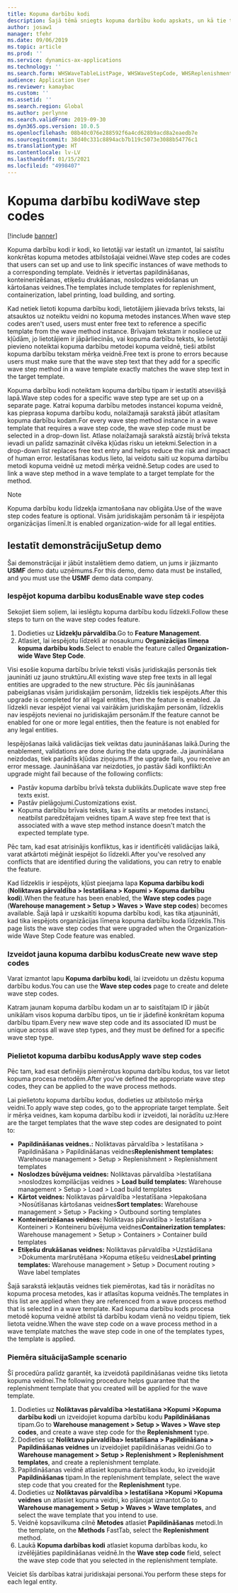 ```yaml
---
title: Kopuma darbību kodi
description: Šajā tēmā sniegts kopuma darbību kodu apskats, un kā tie tiek izmantoti.
author: josaw1
manager: tfehr
ms.date: 09/06/2019
ms.topic: article
ms.prod: ''
ms.service: dynamics-ax-applications
ms.technology: ''
ms.search.form: WHSWaveTableListPage, WHSWaveStepCode, WHSReplenishmentTemplates, WHSWaveTemplateTable
audience: Application User
ms.reviewer: kamaybac
ms.custom: ''
ms.assetid: ''
ms.search.region: Global
ms.author: perlynne
ms.search.validFrom: 2019-09-30
ms.dyn365.ops.version: 10.0.5
ms.openlocfilehash: 08b40c076e288592f6a4cd628b9acd8a2eaedb7e
ms.sourcegitcommit: 38d40c331c8894acb7b119c5073e3088b54776c1
ms.translationtype: HT
ms.contentlocale: lv-LV
ms.lasthandoff: 01/15/2021
ms.locfileid: "4998407"
---
```

# <a name="wave-step-codes"></a><span data-ttu-id="2cf89-103">Kopuma darbību kodi</span><span class="sxs-lookup"><span data-stu-id="2cf89-103">Wave step codes</span></span>

[!include [banner](../includes/banner.md)]

<span data-ttu-id="2cf89-104">Kopuma darbību kodi ir kodi, ko lietotāji var iestatīt un izmantot, lai saistītu konkrētas kopuma metodes atbilstošajai veidnei.</span><span class="sxs-lookup"><span data-stu-id="2cf89-104">Wave step codes are codes that users can set up and use to link specific instances of wave methods to a corresponding template.</span></span> <span data-ttu-id="2cf89-105">Veidnēs ir ietvertas papildināšanas, konteinerizēšanas, etiķešu drukāšanas, noslodzes veidošanas un kārtošanas veidnes.</span><span class="sxs-lookup"><span data-stu-id="2cf89-105">The templates include templates for replenishment, containerization, label printing, load building, and sorting.</span></span>

<span data-ttu-id="2cf89-106">Kad netiek lietoti kopuma darbību kodi, lietotājiem jāievada brīvs teksts, lai atsauktos uz noteiktu veidni no kopuma metodes instances.</span><span class="sxs-lookup"><span data-stu-id="2cf89-106">When wave step codes aren't used, users must enter free text to reference a specific template from the wave method instance.</span></span> <span data-ttu-id="2cf89-107">Brīvajam tekstam ir nosliece uz kļūdām, jo lietotājiem ir jāpārliecinās, vai kopuma darbību teksts, ko lietotāji pievieno noteiktai kopuma darbību metodei kopuma veidnē, tieši atbilst kopuma darbību tekstam mērķa veidnē.</span><span class="sxs-lookup"><span data-stu-id="2cf89-107">Free text is prone to errors because users must make sure that the wave step text that they add for a specific wave step method in a wave template exactly matches the wave step text in the target template.</span></span>

<span data-ttu-id="2cf89-108">Kopuma darbību kodi noteiktam kopuma darbību tipam ir iestatīti atsevišķā lapā.</span><span class="sxs-lookup"><span data-stu-id="2cf89-108">Wave step codes for a specific wave step type are set up on a separate page.</span></span> <span data-ttu-id="2cf89-109">Katrai kopuma darbību metodes instancei kopuma veidnē, kas pieprasa kopuma darbību kodu, nolaižamajā sarakstā jābūt atlasītam kopuma darbību kodam.</span><span class="sxs-lookup"><span data-stu-id="2cf89-109">For every wave step method instance in a wave template that requires a wave step code, the wave step code must be selected in a drop-down list.</span></span> <span data-ttu-id="2cf89-110">Atlase nolaižamajā sarakstā aizstāj brīvā teksta ievadi un palīdz samazināt cilvēka kļūdas risku un ietekmi.</span><span class="sxs-lookup"><span data-stu-id="2cf89-110">Selection in a drop-down list replaces free text entry and helps reduce the risk and impact of human error.</span></span> <span data-ttu-id="2cf89-111">Iestatīšanas kodus lieto, lai veidotu saiti uz kopuma darbību metodi kopuma veidnē uz metodi mērķa veidnē.</span><span class="sxs-lookup"><span data-stu-id="2cf89-111">Setup codes are used to link a wave step method in a wave template to a target template for the method.</span></span>

> [!NOTE]
> <span data-ttu-id="2cf89-112">Kopuma darbību kodu līdzekļa izmantošana nav obligāta.</span><span class="sxs-lookup"><span data-stu-id="2cf89-112">Use of the wave step codes feature is optional.</span></span> <span data-ttu-id="2cf89-113">Visām juridiskajām personām tā ir iespējota organizācijas līmenī.</span><span class="sxs-lookup"><span data-stu-id="2cf89-113">It is enabled organization-wide for all legal entities.</span></span>

## <a name="setup-demo"></a><span data-ttu-id="2cf89-114">Iestatīt demonstrāciju</span><span class="sxs-lookup"><span data-stu-id="2cf89-114">Setup demo</span></span> 

<span data-ttu-id="2cf89-115">Šai demonstrācijai ir jābūt instalētiem demo datiem, un jums ir jāizmanto **USMF** demo datu uzņēmums.</span><span class="sxs-lookup"><span data-stu-id="2cf89-115">For this demo, demo data must be installed, and you must use the **USMF** demo data company.</span></span>

### <a name="enable-wave-step-codes"></a><span data-ttu-id="2cf89-116">Iespējot kopuma darbību kodus</span><span class="sxs-lookup"><span data-stu-id="2cf89-116">Enable wave step codes</span></span>

<span data-ttu-id="2cf89-117">Sekojiet šiem soļiem, lai ieslēgtu kopuma darbību kodu līdzekli.</span><span class="sxs-lookup"><span data-stu-id="2cf89-117">Follow these steps to turn on the wave step codes feature.</span></span>

1. <span data-ttu-id="2cf89-118">Dodieties uz **Līdzekļu pārvaldība**.</span><span class="sxs-lookup"><span data-stu-id="2cf89-118">Go to **Feature Management**.</span></span>
2. <span data-ttu-id="2cf89-119">Atlasiet, lai iespējotu līdzekli ar nosaukumu **Organizācijas līmeņa kopuma darbību kods**.</span><span class="sxs-lookup"><span data-stu-id="2cf89-119">Select to enable the feature called **Organization-wide Wave Step Code**.</span></span>

<span data-ttu-id="2cf89-120">Visi esošie kopuma darbību brīvie teksti visās juridiskajās personās tiek jaunināti uz jauno struktūru.</span><span class="sxs-lookup"><span data-stu-id="2cf89-120">All existing wave step free texts in all legal entities are upgraded to the new structure.</span></span> <span data-ttu-id="2cf89-121">Pēc šīs jaunināšanas pabeigšanas visām juridiskajām personām, līdzeklis tiek iespējots.</span><span class="sxs-lookup"><span data-stu-id="2cf89-121">After this upgrade is completed for all legal entities, then the feature is enabled.</span></span> <span data-ttu-id="2cf89-122">Ja līdzekli nevar iespējot vienai vai vairākām juridiskajām personām, līdzeklis nav iespējots nevienai no juridiskajām personām.</span><span class="sxs-lookup"><span data-stu-id="2cf89-122">If the feature cannot be enabled for one or more legal entities, then the feature is not enabled for any legal entities.</span></span>

<span data-ttu-id="2cf89-123">Iespējošanas laikā validācijas tiek veiktas datu jaunināšanas laikā.</span><span class="sxs-lookup"><span data-stu-id="2cf89-123">During the enablement, validations are done during the data upgrade.</span></span> <span data-ttu-id="2cf89-124">Ja jaunināšana neizdodas, tiek parādīts kļūdas ziņojums.</span><span class="sxs-lookup"><span data-stu-id="2cf89-124">If the upgrade fails, you receive an error message.</span></span> <span data-ttu-id="2cf89-125">Jaunināšana var neizdoties, jo pastāv šādi konflikti:</span><span class="sxs-lookup"><span data-stu-id="2cf89-125">An upgrade might fail because of the following conflicts:</span></span>

- <span data-ttu-id="2cf89-126">Pastāv kopuma darbību brīvā teksta dublikāts.</span><span class="sxs-lookup"><span data-stu-id="2cf89-126">Duplicate wave step free texts exist.</span></span>
- <span data-ttu-id="2cf89-127">Pastāv pielāgojumi.</span><span class="sxs-lookup"><span data-stu-id="2cf89-127">Customizations exist.</span></span>
- <span data-ttu-id="2cf89-128">Kopuma darbību brīvais teksts, kas ir saistīts ar metodes instanci, neatbilst paredzētajam veidnes tipam.</span><span class="sxs-lookup"><span data-stu-id="2cf89-128">A wave step free text that is associated with a wave step method instance doesn't match the expected template type.</span></span>

<span data-ttu-id="2cf89-129">Pēc tam, kad esat atrisinājis konfliktus, kas ir identificēti validācijas laikā, varat atkārtoti mēģināt iespējot šo līdzekli.</span><span class="sxs-lookup"><span data-stu-id="2cf89-129">After you've resolved any conflicts that are identified during the validations, you can retry to enable the feature.</span></span>

<span data-ttu-id="2cf89-130">Kad līdzeklis ir iespējots, kļūst pieejama lapa **Kopuma darbību kodi** (**Noliktavas pārvaldība \> Iestatīšana \> Kopumi \> Kopuma darbību kodi**).</span><span class="sxs-lookup"><span data-stu-id="2cf89-130">When the feature has been enabled, the **Wave step codes** page (**Warehouse management \> Setup \> Waves \> Wave step codes**) becomes available.</span></span> <span data-ttu-id="2cf89-131">Šajā lapā ir uzskaitīti kopuma darbību kodi, kas tika atjaunināti, kad tika iespējots organizācijas līmeņa kopuma darbību koda līdzeklis.</span><span class="sxs-lookup"><span data-stu-id="2cf89-131">This page lists the wave step codes that were upgraded when the Organization-wide Wave Step Code feature was enabled.</span></span>

### <a name="create-new-wave-step-codes"></a><span data-ttu-id="2cf89-132">Izveidot jauna kopuma darbību kodus</span><span class="sxs-lookup"><span data-stu-id="2cf89-132">Create new wave step codes</span></span>

<span data-ttu-id="2cf89-133">Varat izmantot lapu **Kopuma darbību kodi**, lai izveidotu un dzēstu kopuma darbību kodus.</span><span class="sxs-lookup"><span data-stu-id="2cf89-133">You can use the **Wave step codes** page to create and delete wave step codes.</span></span>

<span data-ttu-id="2cf89-134">Katram jaunam kopuma darbību kodam un ar to saistītajam ID ir jābūt unikālam visos kopuma darbību tipos, un tie ir jādefinē konkrētam kopuma darbību tipam.</span><span class="sxs-lookup"><span data-stu-id="2cf89-134">Every new wave step code and its associated ID must be unique across all wave step types, and they must be defined for a specific wave step type.</span></span>

### <a name="apply-wave-step-codes"></a><span data-ttu-id="2cf89-135">Pielietot kopuma darbību kodus</span><span class="sxs-lookup"><span data-stu-id="2cf89-135">Apply wave step codes</span></span>

<span data-ttu-id="2cf89-136">Pēc tam, kad esat definējis piemērotus kopuma darbību kodus, tos var lietot kopuma procesa metodēm.</span><span class="sxs-lookup"><span data-stu-id="2cf89-136">After you've defined the appropriate wave step codes, they can be applied to the wave process methods.</span></span>

<span data-ttu-id="2cf89-137">Lai pielietotu kopuma darbību kodus, dodieties uz atbilstošo mērķa veidni.</span><span class="sxs-lookup"><span data-stu-id="2cf89-137">To apply wave step codes, go to the appropriate target template.</span></span> <span data-ttu-id="2cf89-138">Šeit ir mērķa veidnes, kam kopuma darbību kodi ir izveidoti, lai norādītu uz:</span><span class="sxs-lookup"><span data-stu-id="2cf89-138">Here are the target templates that the wave step codes are designated to point to:</span></span>

- <span data-ttu-id="2cf89-139">**Papildināšanas veidnes.:** Noliktavas pārvaldība \> Iestatīšana \> Papildināšana \> Papildināšanas veidnes</span><span class="sxs-lookup"><span data-stu-id="2cf89-139">**Replenishment templates:** Warehouse management \> Setup \> Replenishment \> Replenishment templates</span></span>
- <span data-ttu-id="2cf89-140">**Noslodzes būvējuma veidnes:** Noliktavas pārvaldība \>Iestatīšana \>noslodzes kompilācijas veidnes \> </span><span class="sxs-lookup"><span data-stu-id="2cf89-140">**Load build templates:** Warehouse management \> Setup \> Load \> Load build templates</span></span>
- <span data-ttu-id="2cf89-141">**Kārtot veidnes:** Noliktavas pārvaldība \>Iestatīšana \>Iepakošana \>Nosūtīšanas kārtošanas veidnes</span><span class="sxs-lookup"><span data-stu-id="2cf89-141">**Sort templates:** Warehouse management \> Setup \> Packing \> Outbound sorting templates</span></span>
- <span data-ttu-id="2cf89-142">**Konteinerizēšanas veidnes:** Noliktavas pārvaldība \> Iestatīšana \> Konteineri \> Konteineru būvējuma veidnes</span><span class="sxs-lookup"><span data-stu-id="2cf89-142">**Containerization templates:** Warehouse management \> Setup \> Containers \> Container build templates</span></span>
- <span data-ttu-id="2cf89-143">**Etiķešu drukāšanas veidnes:** Noliktavas pārvaldība \>Uzstādīšana \>Dokumenta maršrutēšana \>Kopuma etiķešu veidnes</span><span class="sxs-lookup"><span data-stu-id="2cf89-143">**Label printing templates:** Warehouse management \> Setup \> Document routing \> Wave label templates</span></span>

<span data-ttu-id="2cf89-144">Šajā sarakstā iekļautās veidnes tiek piemērotas, kad tās ir norādītas no kopuma procesa metodes, kas ir atlasītas kopuma veidnēs.</span><span class="sxs-lookup"><span data-stu-id="2cf89-144">The templates in this list are applied when they are referenced from a wave process method that is selected in a wave template.</span></span> <span data-ttu-id="2cf89-145">Kad kopuma darbību kods procesa metodē kopuma veidnē atbilst tā darbību kodam vienā no veidņu tipiem, tiek lietota veidne.</span><span class="sxs-lookup"><span data-stu-id="2cf89-145">When the wave step code on a wave process method in a wave template matches the wave step code in one of the templates types, the template is applied.</span></span>

### <a name="sample-scenario"></a><span data-ttu-id="2cf89-146">Piemēra situācija</span><span class="sxs-lookup"><span data-stu-id="2cf89-146">Sample scenario</span></span>

<span data-ttu-id="2cf89-147">Šī procedūra palīdz garantēt, ka izveidotā papildināšanas veidne tiks lietota kopuma veidnei.</span><span class="sxs-lookup"><span data-stu-id="2cf89-147">The following procedure helps guarantee that the replenishment template that you created will be applied for the wave template.</span></span>

1. <span data-ttu-id="2cf89-148">Dodieties uz **Noliktavas pārvaldība \>Iestatīšana \>Kopumi \>Kopuma darbību kodi** un izveidojiet kopuma darbību kodu **Papildināšanas** tipam.</span><span class="sxs-lookup"><span data-stu-id="2cf89-148">Go to **Warehouse management \> Setup \> Waves \> Wave step codes**, and create a wave step code for the **Replenishment** type.</span></span>
2. <span data-ttu-id="2cf89-149">Dodieties uz **Noliktavu pārvaldība\> Iestatīšana \> Papildināšana \> Papildināšanas veidnes** un izveidojiet papildināšanas veidni.</span><span class="sxs-lookup"><span data-stu-id="2cf89-149">Go to **Warehouse management \> Setup \> Replenishment \> Replenishment templates**, and create a replenishment template.</span></span>
3. <span data-ttu-id="2cf89-150">Papildināšanas veidnē atlasiet kopuma darbības kodu, ko izveidojāt **Papildināšanas** tipam.</span><span class="sxs-lookup"><span data-stu-id="2cf89-150">In the replenishment template, select the wave step code that you created for the **Replenishment** type.</span></span>
4. <span data-ttu-id="2cf89-151">Dodieties uz **Noliktavas pārvaldība \> Iestatīšana \>Kopumi \>Kopuma veidnes** un atlasiet kopuma veidni, ko plānojat izmantot.</span><span class="sxs-lookup"><span data-stu-id="2cf89-151">Go to **Warehouse management \> Setup \> Waves \> Wave templates**, and select the wave template that you intend to use.</span></span>
5. <span data-ttu-id="2cf89-152">Veidnē kopsavilkuma cilnē **Metodes** atlasiet **Papildināšanas** metodi.</span><span class="sxs-lookup"><span data-stu-id="2cf89-152">In the template, on the **Methods** FastTab, select the **Replenishment** method.</span></span>
6. <span data-ttu-id="2cf89-153">Laukā **Kopuma darbības kodi** atlasiet kopuma darbības kodu, ko izvēlējāties papildināšanas veidnē.</span><span class="sxs-lookup"><span data-stu-id="2cf89-153">In the **Wave step code** field, select the wave step code that you selected in the replenishment template.</span></span>

<span data-ttu-id="2cf89-154">Veiciet šīs darbības katrai juridiskajai personai.</span><span class="sxs-lookup"><span data-stu-id="2cf89-154">You perform these steps for each legal entity.</span></span>
